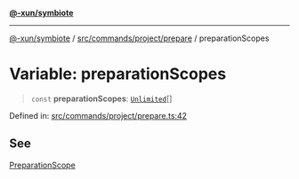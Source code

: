 [**@-xun/symbiote**](../../../../../README.md)

***

[@-xun/symbiote](../../../../../README.md) / [src/commands/project/prepare](../README.md) / preparationScopes

# Variable: preparationScopes

> `const` **preparationScopes**: [`Unlimited`](../../../../configure/enumerations/UnlimitedGlobalScope.md#unlimited)[]

Defined in: [src/commands/project/prepare.ts:42](https://github.com/Xunnamius/symbiote/blob/99b7edbb8da48599bbf2df3d7283dc44dcebb760/src/commands/project/prepare.ts#L42)

## See

[PreparationScope](../../../../configure/enumerations/UnlimitedGlobalScope.md)
